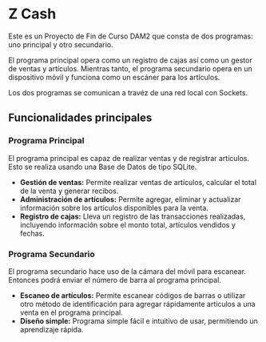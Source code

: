 # Z Cash

Este es un Proyecto de Fin de Curso DAM2 que consta de dos programas: uno principal y otro secundario.

El programa principal opera como un registro de cajas así como un gestor de ventas y artículos.
Mientras tanto, el programa secundario opera en un dispositivo móvil y funciona como un escáner para los artículos.

Los dos programas se comunican a travéz de una red local con Sockets.
## Funcionalidades principales

### Programa Principal
El programa principal es capaz de realizar ventas y de registrar artículos. Esto se realiza usando una Base de Datos de tipo SQLite.
- **Gestión de ventas:** Permite realizar ventas de artículos, calcular el total de la venta y generar recibos.
- **Administración de artículos:** Permite agregar, eliminar y actualizar información sobre los artículos disponibles para la venta.
- **Registro de cajas:** Lleva un registro de las transacciones realizadas, incluyendo información sobre el monto total, artículos vendidos y fechas.

### Programa Secundario
El programa secundario hace uso de la cámara del móvil para escanear. Entonces podrá enviar el número de barra al programa principal.
- **Escaneo de artículos:** Permite escanear códigos de barras o utilizar otro método de identificación para agregar rápidamente artículos a una venta en el programa principal.
- **Diseño simple:** Programa simple fácil e intuitivo de usar, permitiendo un aprendizaje rápida.
